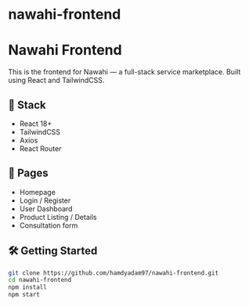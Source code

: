 # nawahi-frontend

# Nawahi Frontend

This is the frontend for Nawahi — a full-stack service marketplace. Built using React and TailwindCSS.

## 🧪 Stack

- React 18+
- TailwindCSS
- Axios
- React Router

## 📄 Pages

- Homepage
- Login / Register
- User Dashboard
- Product Listing / Details
- Consultation form

## 🛠️ Getting Started

```bash
git clone https://github.com/hamdyadam97/nawahi-frontend.git
cd nawahi-frontend
npm install
npm start
